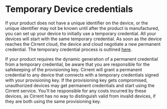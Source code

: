 ﻿# Temporary Device credentials

If your product does not have a unique identifier on the device, or the unique identifier may not be known until after the product is manufactured, you can set up your device to initially use a temporary credential. All your devices will start with the same temporary credential. As soon as the device reaches the Cirrent cloud, the device and cloud negotiate a new permanent credential. The temporary credential process is outlined  [here](https://support.cirrent.com/hc/en-us/articles/115000084846).

If your product requires the dynamic generation of a permanent credential from a temporary credential, be aware that you are responsible for the safekeeping of the provisioning key. Cirrent will grant a permanent credential to any device that connects with a temporary credentials signed with your provisioning key. If the provisioning key gets compromised, unauthorized devices may get permanent credentials and start using the Cirrent service. You'll be responsible for any costs incurred by these devices, as Cirrent has no way to distinguish valid from invalid devices, if they are both using the same provisioning key.

